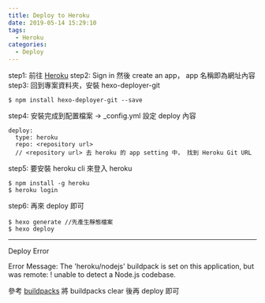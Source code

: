 ```yaml
---
title: Deploy to Heroku
date: 2019-05-14 15:29:10
tags:
  - Heroku
categories:
  - Deploy
---
```


step1: 前往 [Heroku](https://dashboard.heroku.com/)
step2: Sign in 然後 create an app， app 名稱即為網址內容
step3: 回到專案資料夾，安裝 hexo-deployer-git

```
$ npm install hexo-deployer-git --save
```

step4: 安裝完成到配置檔案 → \_config.yml 設定 deploy 內容

```
deploy:
  type: heroku
  repo: <repository url>
  // <repository url> 去 heroku 的 app setting 中， 找到 Heroku Git URL
```

step5: 要安裝 heroku cli 來登入 heroku

```
$ npm install -g heroku
$ heroku login
```

step6: 再來 deploy 即可

```
$ hexo generate //先產生靜態檔案
$ hexo deploy
```

---

Deploy Error

Error Message:
The 'heroku/nodejs' buildpack is set on this application, but was remote: ! unable to detect a Node.js codebase.

參考 [buildpacks](https://devcenter.heroku.com/articles/buildpacks#detection-failure)
將 buildpacks clear 後再 deploy 即可
